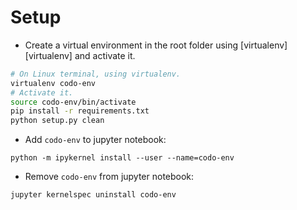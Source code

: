 # Setup

- Create a virtual environment in the root folder using [virtualenv][virtualenv] and activate it.

```bash
# On Linux terminal, using virtualenv.
virtualenv codo-env
# Activate it.
source codo-env/bin/activate
pip install -r requirements.txt
python setup.py clean
```

- Add `codo-env` to jupyter notebook:
```
python -m ipykernel install --user --name=codo-env
```
- Remove `codo-env` from jupyter notebook:
```
jupyter kernelspec uninstall codo-env
```